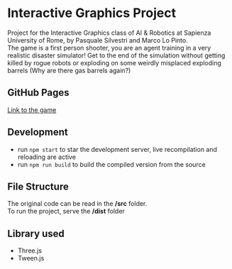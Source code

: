 # Interactive Graphics Project

Project for the Interactive Graphics class of AI & Robotics at Sapienza University of Rome, by Pasquale Silvestri and Marco Lo Pinto.\
The game is a first person shooter, you are an agent training in a very realistic disaster simulator! Get to the end of the simulation without getting killed by rogue robots or exploding on some weirdly misplaced exploding barrels (Why are there gas barrels again?)

## GitHub Pages 
[Link to the game](https://sapienzainteractivegraphicscourse.github.io/final-project-beatstep/dist/)

## Development
* run `npm start` to star the development server, live recompilation and reloading are active
* run `npm run build` to build the compiled version from the source

## File Structure

The original code can be read in the __/src__ folder.\
To run the project, serve the __/dist__ folder

## Library used

- Three.js
- Tween.js